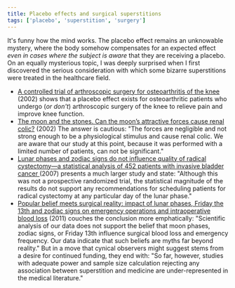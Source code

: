 ```yaml
---
title: Placebo effects and surgical superstitions
tags: ['placebo', 'superstition', 'surgery']
---
```


It's funny how the mind works. The placebo effect remains an unknowable
mystery, where the body somehow compensates for an expected effect <em>even in
cases where the subject is aware</em> that they are receiving a placebo. On an
equally mysterious topic, I was deeply surprised when I first discovered the
serious consideration with which some bizarre superstitions were treated in
the healthcare field.

<ul>

<li>
<a href="http://www.nejm.org/doi/full/10.1056/NEJMoa013259">A controlled trial
of arthroscopic surgery for osteoarthritis of the knee</a> (2002) shows that a
placebo effect exists for osteoarthritic patients who undergo (<em>or
don't</em>) arthroscopic surgery of the knee to relieve pain and improve knee
function.
</li>

<li>
<a href="http://dx.doi.org/10.1016/S0736-4679(01)00496-6">The moon and the
stones. Can the moon’s attractive forces cause renal colic?</a> (2002) The
answer is cautious: "The forces are negligible and not strong enough to be a
physiological stimulus and cause renal colic. We are aware that our study at
this point, because it was performed with a limited number of patients, can
not be significant."
</li>

<li>
<a href="http://dx.doi.org/10.1007/s11255-006-9165-7">Lunar phases and zodiac
signs do not influence quality of radical cystectomy&mdash;a statistical
analysis of 452 patients with invasive bladder cancer </a> (2007) presents a
much larger study and state: "Although this was not a prospective randomized
trial, the statistical magnitude of the results do not support any
recommendations for scheduling patients for radical cystectomy at any
particular day of the lunar phase."
</li>

<li>
<a href="http://dx.doi.org/10.1007/s00268-011-1166-8">Popular belief meets
surgical reality: impact of lunar phases, Friday the 13th and zodiac signs on
emergency operations and intraoperative blood loss</a> (2011) couches the
conclusion more emphatically: "Scientific analysis of our data does not
support the belief that moon phases, zodiac signs, or Friday 13th influence
surgical blood loss and emergency frequency. Our data indicate that such
beliefs are myths far beyond reality." But in a move that cynical observers
might suggest stems from a desire for continued funding, they end with: "So
far, however, studies with adequate power and sample size calculation
rejecting any association between superstition and medicine are
under-represented in the medical literature."
</li>

</ul>

